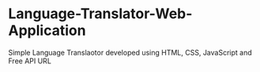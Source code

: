 # Language-Translator-Web-Application
Simple Language Translaotor developed using HTML, CSS, JavaScript and Free API URL
